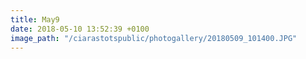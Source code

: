 ```yaml
---
title: May9
date: 2018-05-10 13:52:39 +0100
image_path: "/ciarastotspublic/photogallery/20180509_101400.JPG"
---
```

